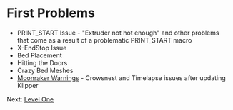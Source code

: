 # First Problems
- PRINT_START Issue - "Extruder not hot enough" and other problems that come as a result of a problematic PRINT_START macro
- X-EndStop Issue
- Bed Placement 
- Hitting the Doors
- Crazy Bed Meshes
- [Moonraker Warnings](https://github.com/500Foods/WelcomeToTroodon/blob/main/docs/level_1/moonraker_warnings.md) - Crowsnest and Timelapse issues after updating Klipper

Next: [Level One](https://github.com/500Foods/WelcomeToTroodon#-level-one---welcome)
